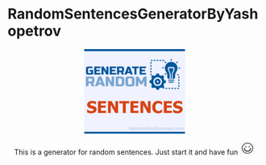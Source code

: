 # RandomSentencesGeneratorByYashopetrov

<p align="center">
  <img alt="Image" width="200px" src="Images/random-sentence-generator.jpg" />
</p>

<p align="center">
  This is a generator for random sentences. Just start it and have fun
  <img alt="Image" width="30px" src="Images/Smiley.png" />
</p>
